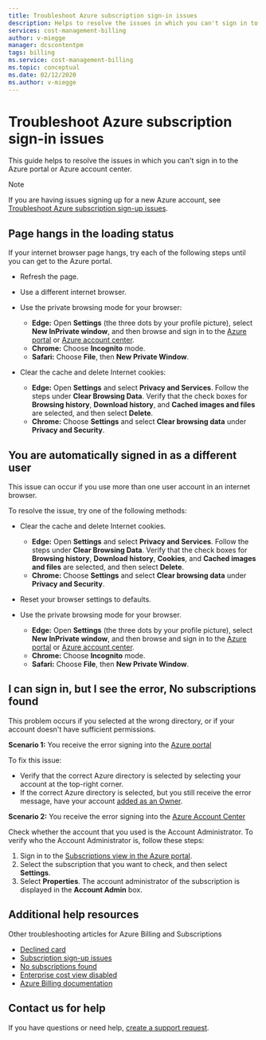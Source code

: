 ```yaml
---
title: Troubleshoot Azure subscription sign-in issues
description: Helps to resolve the issues in which you can't sign in to the Azure portal or Azure account center.
services: cost-management-billing
author: v-miegge
manager: dcscontentpm
tags: billing
ms.service: cost-management-billing
ms.topic: conceptual
ms.date: 02/12/2020
ms.author: v-miegge
---
```


# Troubleshoot Azure subscription sign-in issues

This guide helps to resolve the issues in which you can't sign in to the Azure portal or Azure account center.

> [!NOTE]
> If you are having issues signing up for a new Azure account, see [Troubleshoot Azure subscription sign-up issues](https://docs.microsoft.com/azure/cost-management-billing/manage/troubleshoot-azure-sign-up).

## Page hangs in the loading status

If your internet browser page hangs, try each of the following steps until you can get to the Azure portal.

- Refresh the page.
- Use a different internet browser.
- Use the private browsing mode for your browser:

   - **Edge:** Open **Settings** (the three dots by your profile picture), select **New InPrivate window**, and then browse and sign in to the [Azure portal](https://portal.azure.com/) or [Azure account center](https://account.azure.com/Subscriptions). 
   - **Chrome:** Choose **Incognito** mode.
   - **Safari:** Choose **File**, then **New Private Window**.

- Clear the cache and delete Internet cookies:

   - **Edge:** Open **Settings** and select **Privacy and Services**. Follow the steps under **Clear Browsing Data**. Verify that the check boxes for **Browsing history**, **Download history**, and **Cached images and files** are selected, and then select **Delete**.
   - **Chrome:** Choose **Settings** and select **Clear browsing data** under **Privacy and Security**.

## You are automatically signed in as a different user

This issue can occur if you use more than one user account in an internet browser.

To resolve the issue, try one of the following methods:

- Clear the cache and delete Internet cookies.

   - **Edge:** Open **Settings** and select **Privacy and Services**. Follow the steps under **Clear Browsing Data**. Verify that the check boxes for **Browsing history**, **Download history**, **Cookies**, and **Cached images and files** are selected, and then select **Delete**.
   - **Chrome:** Choose **Settings** and select **Clear browsing data** under **Privacy and Security**.
- Reset your browser settings to defaults.
- Use the private browsing mode for your browser. 
   - **Edge:** Open **Settings** (the three dots by your profile picture), select **New InPrivate window**, and then browse and sign in to the [Azure portal](https://portal.azure.com/) or [Azure account center](https://account.azure.com/Subscriptions). 
   - **Chrome:** Choose **Incognito** mode.
   - **Safari:** Choose **File**, then **New Private Window**.

## I can sign in, but I see the error, No subscriptions found

This problem occurs if you selected at the wrong directory, or if your account doesn't have sufficient permissions.

**Scenario 1:** You receive the error signing into the [Azure portal](https://portal.azure.com/)

To fix this issue:

- Verify that the correct Azure directory is selected by selecting your account at the top-right corner.
- If the correct Azure directory is selected, but you still receive the error message, have your account [added as an Owner](https://docs.microsoft.com/azure/cost-management-billing/manage/add-change-subscription-administrator).

**Scenario 2:** You receive the error signing into the [Azure Account Center](https://account.windowsazure.com/Subscriptions)

Check whether the account that you used is the Account Administrator. To verify who the Account Administrator is, follow these steps:

1.	Sign in to the [Subscriptions view in the Azure portal](https://portal.azure.com/#blade/Microsoft_Azure_Billing/SubscriptionsBlade).
1.	Select the subscription that you want to check, and then select **Settings**.
1.	Select **Properties**. The account administrator of the subscription is displayed in the **Account Admin** box.

## Additional help resources

Other troubleshooting articles for Azure Billing and Subscriptions

- [Declined card](https://docs.microsoft.com/azure/cost-management-billing/manage/troubleshoot-declined-card)
- [Subscription sign-up issues](https://docs.microsoft.com/azure/cost-management-billing/manage/troubleshoot-azure-sign-up)
- [No subscriptions found](https://docs.microsoft.com/azure/cost-management-billing/manage/no-subscriptions-found)
- [Enterprise cost view disabled](https://docs.microsoft.com/azure/cost-management-billing/manage/enterprise-mgmt-grp-troubleshoot-cost-view)
- [Azure Billing documentation](https://docs.microsoft.com/azure/cost-management-billing/)

## Contact us for help

If you have questions or need help, [create a support request](https://ms.portal.azure.com/#blade/Microsoft_Azure_Support/HelpAndSupportBlade/newsupportrequest).
